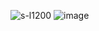 ![s-l1200](https://github.com/user-attachments/assets/4ab3185d-fe5b-4b17-aba2-ddf09b2fe59c)
![image](https://github.com/user-attachments/assets/39d57d41-2bb0-4a22-a8c6-b913ff7563fe)
